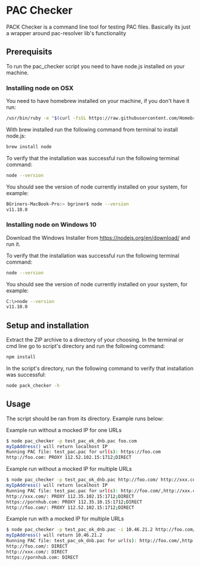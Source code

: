 # PAC Checker

PACK Checker is a command line tool for testing PAC files.
Basically its just a wrapper around pac-resolver lib's functionality

## Prerequisits

To run the pac_checker script you need to have node.js installed on your machine.

### Installing node on OSX

You need to have homebrew installed on your machine, if you don't have it run:

```sh
/usr/bin/ruby -e "$(curl -fsSL https://raw.githubusercontent.com/Homebrew/install/master/install)"
```

With brew installed run the following command from terminal to install node.js:

```sh
brew install node
``` 

To verify that the installation was successful run the following terminal command:

```sh
node --version
```

You should see the version of node currently installed on your system, for example:

```sh
BGriners-MacBook-Pro:~ bgriner$ node --version
v11.10.0
```

### Installing node on Windows 10

Download the Windows Installer from https://nodejs.org/en/download/ and run it.

To verify that the installation was successful run the following terminal command:
```sh
node --version
```

You should see the version of node currently installed on your system, for example:
```sh
C:\>node --version
v11.10.0
```

## Setup and installation

Extract the ZIP archive to a directory of your choosing.
In the terminal or cmd line go to script's directory and run the following command:
```sh
npm install
``` 
In the script's directory, run the following command to verify that installation was successful:
```sh
node pack_checker -h
```

## Usage

The script should be ran from its directory. Example runs below:


Example run without a mocked IP for one URLs

```sh
$ node pac_checker -p test_pac_ok_dnb.pac foo.com
myIpAddress() will return localhost IP
Running PAC file: test_pac.pac for url(s): https://foo.com
http://foo.com: PROXY 112.52.102.15:1712;DIRECT
```

Example run without a mocked IP for multiple URLs

```sh
$ node pac_checker -p test_pac_ok_dnb.pac http://foo.com/ http://xxx.com/ pornhub.com
myIpAddress() will return localhost IP
Running PAC file: test_pac.pac for url(s): http://foo.com/,http://xxx.com/,pornhub.com
http://xxx.com/: PROXY 112.35.102.15:1712;DIRECT
https://pornhub.com: PROXY 112.35.10.15:1712;DIRECT
http://foo.com/: PROXY 112.52.102.15:1712;DIRECT
```

Example run with a mocked IP for multiple URLs

```sh
$ node pac_checker -p test_pac_ok_dnb.pac -i 10.46.21.2 http://foo.com/ http://xxx.com/ pornhub.com
myIpAddress() will return 10.46.21.2
Running PAC file: test_pac_ok_dnb.pac for url(s): http://foo.com/,http://xxx.com/,pornhub.com
http://foo.com/: DIRECT
http://xxx.com/: DIRECT
https://pornhub.com: DIRECT

```

